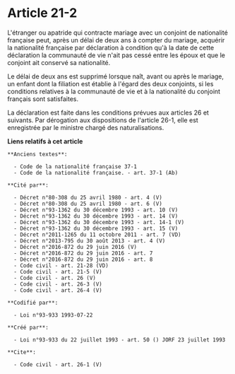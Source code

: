 # Article 21-2

L'étranger ou apatride qui contracte mariage avec un conjoint de nationalité française peut, après un délai de deux ans à
compter du mariage, acquérir la nationalité française par déclaration à condition qu'à la date de cette déclaration la
communauté de vie n'ait pas cessé entre les époux et que le conjoint ait conservé sa nationalité.

Le délai de deux ans est supprimé lorsque naît, avant ou après le mariage, un enfant dont la filiation est établie à l'égard
des deux conjoints, si les conditions relatives à la communauté de vie et à la nationalité du conjoint français sont
satisfaites.

La déclaration est faite dans les conditions prévues aux articles 26 et suivants. Par dérogation aux dispositions de
l'article 26-1, elle est enregistrée par le ministre chargé des naturalisations.

**Liens relatifs à cet article**

	**Anciens textes**:

	  - Code de la nationalité française 37-1
	  - Code de la nationalité française. - art. 37-1 (Ab)

	**Cité par**:

	  - Décret n°80-308 du 25 avril 1980 - art. 4 (V)
	  - Décret n°80-308 du 25 avril 1980 - art. 6 (V)
	  - Décret n°93-1362 du 30 décembre 1993 - art. 10 (V)
	  - Décret n°93-1362 du 30 décembre 1993 - art. 14 (V)
	  - Décret n°93-1362 du 30 décembre 1993 - art. 14-1 (V)
	  - Décret n°93-1362 du 30 décembre 1993 - art. 15 (V)
	  - Décret n°2011-1265 du 11 octobre 2011 - art. 7 (VD)
	  - Décret n°2013-795 du 30 août 2013 - art. 4 (V)
	  - Décret n°2016-872 du 29 juin 2016 (V)
	  - Décret n°2016-872 du 29 juin 2016 - art. 7
	  - Décret n°2016-872 du 29 juin 2016 - art. 8
	  - Code civil - art. 21-28 (VD)
	  - Code civil - art. 21-5 (V)
	  - Code civil - art. 26 (V)
	  - Code civil - art. 26-3 (V)
	  - Code civil - art. 26-4 (V)

	**Codifié par**:

	  - Loi n°93-933 1993-07-22

	**Créé par**:

	  - Loi n°93-933 du 22 juillet 1993 - art. 50 () JORF 23 juillet 1993

	**Cite**:

	  - Code civil - art. 26-1 (V)
